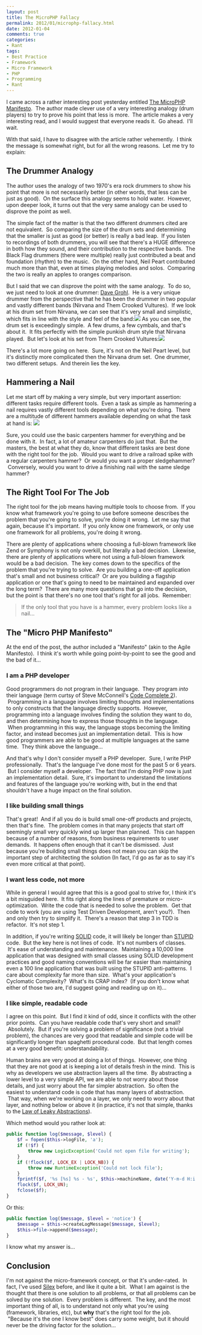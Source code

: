 ```yaml
---
layout: post
title: The MicroPHP Fallacy
permalink: 2012/01/microphp-fallacy.html
date: 2012-01-04
comments: true
categories:
- Rant
tags:
- Best Practice
- Framework
- Micro Framework
- PHP
- Programming
- Rant
---
```


I came across a rather interesting post yesterday entitled [The MicroPHP Manifesto](http://funkatron.com/posts/the-microphp-manifesto.html).  The author made clever use of a very interesting analogy (drum players) to try to prove his point that less is more.  The article makes a very interesting read, and I would suggest that everyone reads it.  Go ahead.  I'll wait.

With that said, I have to disagree with the article rather vehemently.  I think the message is somewhat right, but for all the wrong reasons.  Let me try to explain:
<!--more-->

## The Drummer Analogy

The author uses the analogy of two 1970's era rock drummers to show his point that more is not necessarily better (in other words, that less can be just as good).  On the surface this analogy seems to hold water.  However, upon deeper look, it turns out that the very same analogy can be used to disprove the point as well.

The simple fact of the matter is that the two different drummers cited are not equivalent.  So comparing the size of the drum sets and determining that the smaller is just as good (or better) is really a bad leap.  If you listen to recordings of both drummers, you will see that there's a HUGE difference in both how they sound, and their contribution to the respective bands.  The Black Flag drummers (there were multiple) really just contributed a beat and foundation (rhythm) to the music.  On the other hand, Neil Peart contributed much more than that, even at times playing melodies and solos.  Comparing the two is really an apples to oranges comparison.

But I said that we can disprove the point with the same analogy.  To do so, we just need to look at one drummer: [Dave Grohl](http://en.wikipedia.org/wiki/Dave_Grohl).  He is a very unique drummer from the perspective that he has been the drummer in two popular and vastly different bands (Nirvana and Them Crooked Vultures).  If we look at his drum set from Nirvana, we can see that it's very small and simplistic, which fits in line with the style and feel of the band:[![](http://1.bp.blogspot.com/-ThTDjwgOBMM/TwRsGUkOxNI/AAAAAAAAALM/PtNrgMb0hnY/s1600/dave_grohl_nirvana2.gif)](http://1.bp.blogspot.com/-ThTDjwgOBMM/TwRsGUkOxNI/AAAAAAAAALM/PtNrgMb0hnY/s1600/dave_grohl_nirvana2.gif)
As you can see, the drum set is exceedingly simple.  A few drums, a few cymbals, and that's about it.  It fits perfectly with the simple punkish drum style that Nirvana played.  But let's look at his set from Them Crooked Vultures:[![](http://2.bp.blogspot.com/-CX4SaDK39fU/TwRs0x1GOSI/AAAAAAAAALY/4HJTPz4q7Qw/s320/dave_grohl_them_crooked_vultures.gif)](http://2.bp.blogspot.com/-CX4SaDK39fU/TwRs0x1GOSI/AAAAAAAAALY/4HJTPz4q7Qw/s1600/dave_grohl_them_crooked_vultures.gif)

There's a lot more going on here.  Sure, it's not on the Neil Peart level, but it's distinctly more complicated then the Nirvana drum set.  One drummer, two different setups.  And therein lies the key.

## Hammering a Nail

Let me start off by making a very simple, but very important assertion: different tasks require different tools.  Even a task as simple as hammering a nail requires vastly different tools depending on what you're doing.  There are a multitude of different hammers available depending on what the task at hand is:
[![](http://4.bp.blogspot.com/-LRPbpULvrV4/TwRw5PO9AYI/AAAAAAAAALk/LGJeUmmkI9U/s320/hammers.gif)](http://4.bp.blogspot.com/-LRPbpULvrV4/TwRw5PO9AYI/AAAAAAAAALk/LGJeUmmkI9U/s1600/hammers.gif)


Sure, you could use the basic carpenters hammer for everything and be done with it.  In fact, a lot of amateur carpenters do just that.  But the masters, the best at what they do, know that different tasks are best done with the right tool for the job.  Would you want to drive a railroad spike with a regular carpenters hammer?  Or would you want a proper sledgehammer?  Conversely, would you want to drive a finishing nail with the same sledge hammer?

## The Right Tool For The Job

The right tool for the job means having multiple tools to choose from.  If you know what framework you're going to use before someone describes the problem that you're going to solve, you're doing it wrong.  Let me say that again, because it's important.  If you only know one framework, or only use one framework for all problems, you're doing it wrong.

There are plenty of applications where choosing a full-blown framework like Zend or Symphony is not only overkill, but literally a bad decision.  Likewise, there are plenty of applications where not using a full-blown framework would be a bad decision.  The key comes down to the specifics of the problem that you're trying to solve.  Are you building a one-off application that's small and not business critical?  Or are you building a flagship application or one that's going to need to be maintained and expanded over the long term?  There are many more questions that go into the decision, but the point is that there's no one tool that's right for all jobs.  Remember:

> If the only tool that you have is a hammer, every problem looks like a nail...

## The "Micro PHP Manifesto"

At the end of the post, the author included a "Manifesto" (akin to the Agile Manifesto).  I think it's worth while going point-by-point to see the good and the bad of it...

### I am a PHP developer

Good programmers do not program in their language.  They program *into* their language (term curtsy of Steve McConnell's [Code Complete 2](http://www.amazon.com/Code-Complete-Practical-Handbook-Construction/dp/0735619670)).  Programming in a language involves limiting thoughts and implementations to only constructs that the language directly supports.  However, programming into a language involves finding the solution they want to do, and then determining how to express those thoughts in the language.  When programming in this way, the language stops becoming the limiting factor, and instead becomes just an implementation detail.  This is how good programmers are able to be good at multiple languages at the same time.  They think above the language...

And that's why I don't consider myself a PHP developer.  Sure, I write PHP professionally.  That's the language I've done most for the past 5 or 6 years.  But I consider myself a developer.  The fact that I'm doing PHP now is just an implementation detail.  Sure, it's important to understand the limitations and features of the language you're working with, but in the end that shouldn't have a huge impact on the final solution.  

### I like building small things

That's great!  And if all you do is build small one-off products and projects, then that's fine.  The problem comes in that many projects that start off seemingly small very quickly wind up larger than planned.  This can happen because of a number of reasons, from business requirements to user demands.  It happens often enough that it can't be dismissed.  Just because you're building small things does not mean you can skip the important step of architecting the solution (In fact, I'd go as far as to say it's even more critical at that point).

### I want less code, not more

While in general I would agree that this is a good goal to strive for, I think it's a bit misguided here.  It fits right along the lines of premature or micro-optimization.  Write the code that is needed to solve the problem.  Get that code to work (you are using Test Driven Development, aren't you?).  Then and only then try to simplify it.  There's a reason that step 3 in TDD is refactor.  It's not step 1. 

In addition, if you're writing [SOLID](http://en.wikipedia.org/wiki/SOLID_(object-oriented_design)) code, it will likely be longer than [STUPID](http://nikic.github.com/2011/12/27/Dont-be-STUPID-GRASP-SOLID.html) code.  But the key here is not lines of code.  It's not numbers of classes.  It's ease of understanding and maintenance.  Maintaining a 10,000 line application that was designed with small classes using SOLID development practices and good naming conventions will be far easier than maintaining even a 100 line application that was built using the STUPID anti-patterns.  I care about complexity far more than size.  What's your application's Cyclomatic Complexity?  What's its CRAP index?  (If you don't know what either of those two are, I'd suggest going and reading up on it)...

### I like simple, readable code

I agree on this point.  But I find it kind of odd, since it conflicts with the other prior points.  Can you have readable code that's very short and small?  Absolutely.  But if you're solving a problem of significance (not a trivial problem), the chances are very good that readable and simple code will be significantly longer than spaghetti procedural code.  But that length comes at a very good benefit: understandability.

Human brains are very good at doing a lot of things.  However, one thing that they are not good at is keeping a lot of details fresh in the mind.  This is why as developers we use abstraction layers all the time.  By abstracting a lower level to a very simple API, we are able to not worry about those details, and just worry about the far simpler abstraction.  So often the easiest to understand code is code that has many layers of abstraction.  That way, when we're working on a layer, we only need to worry about that layer, and nothing below or above it (in practice, it's not that simple, thanks to the [Law of Leaky Abstractions](http://www.joelonsoftware.com/articles/LeakyAbstractions.html)).

Which method would you rather look at:

```php
public function log($message, $level) {
    $f = fopen($this->logFile, 'a');
    if (!$f) {
        throw new LogicException('Could not open file for writing');
    }
    if (!flock($f, LOCK_EX | LOCK_NB)) {
        throw new RuntimeException('Could not lock file');
    }
    fprintf($f, '%s [%s] %s - %s', $this->machineName, date('Y-m-d H:i:s'), $level, $message);
    flock($f, LOCK_UN);
    fclose($f);
}
```


Or this:

```php
public function log($message, $level = 'notice') {
    $message = $this->createLogMessage($message, $level);
    $this->file->append($message);
}
```


I know what my answer is...

## Conclusion

I'm not against the micro-framework concept, or that it's under-rated.  In fact, I've used [Silex](http://silex.sensiolabs.org/) before, and like it quite a bit.  What I am against is the thought that there is one solution to all problems, or that all problems can be solved by one solution.  Every problem is different.  The key, and the most important thing of all, is to understand not only what you're using (framework, libraries, etc), but **why** that's the right tool for the job.  "Because it's the one I know best" does carry some weight, but it should never be the driving factor for the solution...